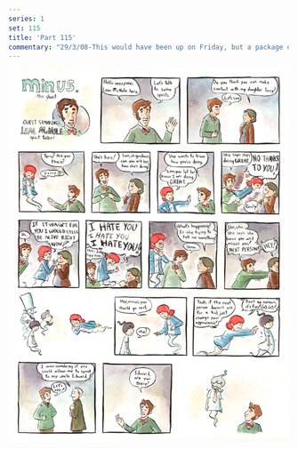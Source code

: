 ```yaml
---
series: 1
set: 115
title: 'Part 115'
commentary: "29/3/08-This would have been up on Friday, but a package of comics I ordered awhile ago arrived and I read some of them. COMICS!"
---
```


![](../../../../assets/minus/part-115/minus115.jpg)